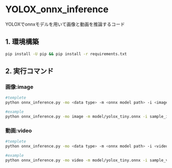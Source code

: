 # YOLOX_onnx_inference
YOLOXでonnxモデルを用いて画像と動画を推論するコード

## 1. 環境構築
```bash
pip install -U pip && pip install -r requirements.txt
```

## 2. 実行コマンド
### 画像:image
```bash
#templete
python onnx_inference.py -mo <data type> -m <onnx model path> -i <image path> -o <input dir> -s <score threshold> --input_shape <input size>

#example
python onnx_inference.py -mo image -m model/yolox_tiny.onnx -i sample_image.jpg -o outputs -s 0.3 --input_shape 416,416
```
### 動画:video
```bash
#templete
python onnx_inference.py -mo <data type> -m <onnx model path> -i <video path> -o outputs -s <score threshold> --input_shape <input size>

#example
python onnx_inference.py -mo video -m model/yolox_tiny.onnx -i sample_video.mp4 -o outputs -s 0.3 --input_shape 416,416
```
